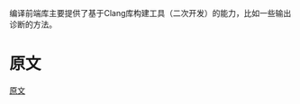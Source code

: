 编译前端库主要提供了基于Clang库构建工具（二次开发）的能力，比如一些输出诊断的方法。  


# 原文
[原文](https://releases.llvm.org/11.0.0/tools/clang/docs/InternalsManual.html#introduction)